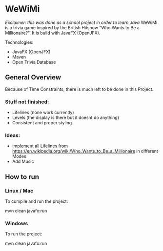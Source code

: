 
# WeWiMi

*Exclaimer: this was done as a school project in order to learn Java*
WeWiMi is a trivia game inspired by the British Hitshow "Who Wants to Be a Millionaire?".
It is build with JavaFX (OpenJFX).

 
  

Technologies:
- JavaFX (OpenJFX)
- Maven
- Open Trivia Database
  
 
 ## General Overview
 Because of Time Constraints, there is much left to be done in this Project.
### Stuff not finished:
- Lifelines (none work currently)
- Levels (the display is there but it doesnt do anything)
- Consistent and proper styling
### Ideas:
- Implement all Lifelines from https://en.wikipedia.org/wiki/Who_Wants_to_Be_a_Millionaire in different Modes
- Add Music
  

## How to run

  

### Linux / Mac

  

To compile and run the project:

mvn clean javafx:run

  

### Windows

  

To run the project:

mvn clean javafx:run

